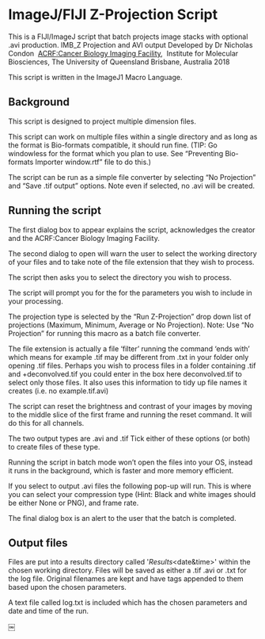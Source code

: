 # ImageJ/FIJI Z-Projection Script


This is a FIJI/ImageJ script that batch projects image stacks with optional .avi production.
IMB_Z Projection and AVI output
Developed by Dr Nicholas Condon 
[ACRF:Cancer Biology Imaging Facility](https://imb.uq.edu.au/microscopy), 
Institute for Molecular Biosciences, The University of Queensland
Brisbane, Australia 2018

This script is written in the ImageJ1 Macro Language.


Background
-----

This script is designed to project multiple dimension files.

This script can work on multiple files within a single directory and as long as the format is Bio-formats compatible,  it should run fine. (TIP: Go windowless for the format which you plan to use. See “Preventing Bio-formats Importer window.rtf” file to do this.)

The script can be run as a simple file converter by selecting “No Projection” and “Save .tif output” options. Note even if selected, no .avi will be created.

Running the script
-----
The first dialog box to appear explains the script, acknowledges the creator and the ACRF:Cancer Biology Imaging Facility.

The second dialog to open will warn the user to select the working directory of your files and to take note of the file extension that they wish to process.

The script then asks you to select the directory you wish to process.

The script will prompt you for the for the parameters you wish to include in your processing.

The projection type is selected by the “Run Z-Projection” drop down list of projections (Maximum, Minimum, Average or No Projection). Note: Use “No Projection” for running this macro as a batch file converter.

The file extension is actually a file ‘filter’ running the command ‘ends with’ which means for example .tif may be different from .txt in your folder only opening .tif files. Perhaps you wish to process files in a folder containing <Filename>.tif and <Filename>+deconvolved.tif you could enter in the box here deconvolved.tif to select only those files. It also uses this information to tidy up file names it creates (i.e. no example.tif.avi)

The script can reset the brightness and contrast of your images by moving to the middle slice of the first frame and running the reset command. It will do this for all channels.

The two output types are .avi and .tif Tick either of these options (or both) to create files of these type.

Running the script in batch mode won’t open the files into your OS, instead it runs in the background, which is faster and more memory efficient.

If you select to output .avi files the following pop-up will run. This is where you can select your compression type (Hint: Black and white images should be either None or PNG), and frame rate.

The final dialog box is an alert to the user that the batch is completed. 


Output files
-----
Files are put into a results directory called '<Projectiontype>_Results_<date&time>' within the chosen working directory. Files will be saved as either a .tif  .avi or .txt for the log file. Original filenames are kept and have tags appended to them based upon the chosen parameters.

A text file called log.txt is included which has the chosen parameters and date and time of the run.


￼
